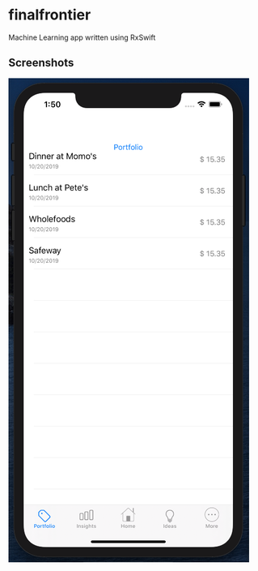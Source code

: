 # finalfrontier

Machine Learning app written using RxSwift


## Screenshots

![Screenshot_1 | small](https://github.com/arunabhdas/finalfrontier/blob/master/assets/final_frontier_framed_1.png )